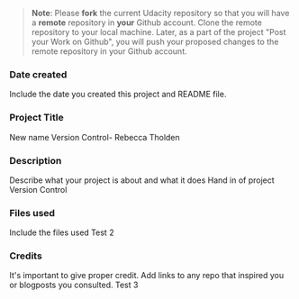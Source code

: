 >**Note**: Please **fork** the current Udacity repository so that you will have a **remote** repository in **your** Github account. Clone the remote repository to your local machine. Later, as a part of the project "Post your Work on Github", you will push your proposed changes to the remote repository in your Github account.

### Date created
Include the date you created this project and README file.

### Project Title
New name Version Control- Rebecca Tholden

### Description
Describe what your project is about and what it does
Hand in of project Version Control

### Files used
Include the files used
Test 2

### Credits
It's important to give proper credit. Add links to any repo that inspired you or blogposts you consulted.
Test 3


